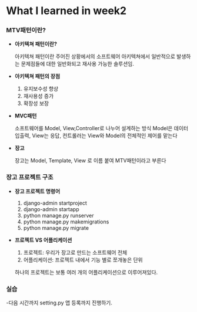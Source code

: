 # What I learned in week2

### MTV패턴이란? ###

- **아키텍쳐 패턴이란?**

    아키텍쳐 패턴이란 주어진 상황에서의 소프트웨어 아키텍쳐에서 
    일반적으로 발생하는 문제점들에 대한 일반화되고 재사용 가능한 솔루션임.

- **아키텍쳐 패턴의 장점**

    1. 유지보수성 향상
    2. 재사용성 증가
    3. 확장성 보장

- **MVC패턴**

    소프트웨어를 Model, View,Controller로 나누어 설계하는 방식
    Model은 데이터 입출력, View는 응답, 컨트롤러는 View와 Model의 전체적인 제어를 맡는다

- **장고**

    장고는 Model, Template, View 로 이름 붙여 MTV패턴이라고 부른다

### 장고 프로젝트 구조 ###

- **장고 프로젝트 명령어**

    1. django-admin startproject
    2. django-admin startapp
    3. python manage.py runserver
    4. python manage.py makemigrations
    5. python manage.py migrate

- **프로젝트 VS 어플리케이션**

    1. 프로젝트: 우리가 장고로 만드는 소프트웨어 전체
    2. 어플리케이션: 프로젝트 내에서 기능 별로 쪼개놓은 단위

    하나의 프로젝트는 보통 여러 개의 어플리케이션으로 이루어져있다.

### 실습 ###
-다음 시간까지 setting.py 앱 등록까지 진행하기.





